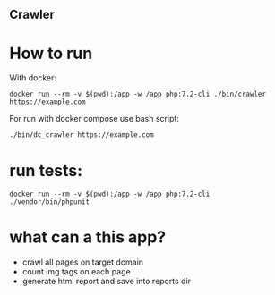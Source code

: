 ## Crawler
# How to run
With docker:

``docker run --rm -v $(pwd):/app -w /app php:7.2-cli ./bin/crawler https://example.com``

For run with docker compose use bash script:

``./bin/dc_crawler https://example.com``

# run tests:

``docker run --rm -v $(pwd):/app -w /app php:7.2-cli ./vendor/bin/phpunit``

# what can a this app?

* crawl all pages on target domain
* count img tags on each page
* generate html report and save into reports dir
